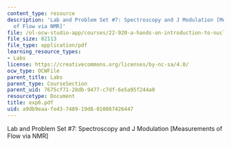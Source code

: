 ```yaml
---
content_type: resource
description: 'Lab and Problem Set #7: Spectroscopy and J Modulation [Measurements
  of Flow via NMR]'
file: /ol-ocw-studio-app/courses/22-920-a-hands-on-introduction-to-nuclear-magnetic-resonance-january-iap-1997/a9db9eaafe43748919d8010867426447_exp6.pdf
file_size: 82113
file_type: application/pdf
learning_resource_types:
- Labs
license: https://creativecommons.org/licenses/by-nc-sa/4.0/
ocw_type: OCWFile
parent_title: Labs
parent_type: CourseSection
parent_uid: 7675cf71-28db-9477-c7df-6e5a95f244a0
resourcetype: Document
title: exp6.pdf
uid: a9db9eaa-fe43-7489-19d8-010867426447
---
```

Lab and Problem Set #7: Spectroscopy and J Modulation [Measurements of Flow via NMR]
